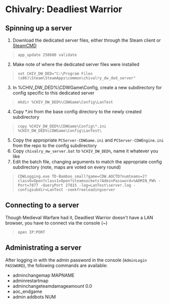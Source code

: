 # Chivalry: Deadliest Warrior

## Spinning up a server
1. Download the dedicated server files, either through the Steam client or [SteamCMD](https://developer.valvesoftware.com/wiki/SteamCMD)
> `app_update 258680 validate`
2. Make note of where the dedicated server files were installed
> `set CHIV_DW_DED="C:\Program Files (x86)\Steam\SteamApps\common\chivalry_dw_ded_server"`
3. In %CHIV_DW_DED%\CDWGame\Config, create a new subdirectory for config specific to this dedicated server
> `mkdir %CHIV_DW_DED%\CDWGame\Config\LanTest`
4. Copy \*.ini from the base config directory to the newly created subdirectory
> `copy %CHIV_DW_DED%\CDWGame\Config\*.ini %CHIV_DW_DED%\CDWGame\Config\LanTest\`
5. Copy the appropriate `PCServer-CDWGame.ini` and `PCServer-CDWEngine.ini` from the repo to the config subdirectory
6. Copy `chivalry_mw_server.bat` to `%CHIV_DW_DED%`, name it whatever you like
7. Edit the batch file, changing arguments to match the appropriate config subdirectory (note, maps are voted on every round)
> `CDWLogging.exe TD-Bamboo_small?game=CDW.AOCTD?numteams=2?class0=Open?class1=Open?steamsockets?AdminPassword=%ADMIN_PW% -Port=7877 -QueryPort 27815 -log=LanTest\server.log -configsubdir=LanTest -seekfreeloadingserver`

## Connecting to a server
Though Medieval Warfare had it, Deadliest Warrior doesn't have a LAN browser, you have to connect via the console (~)
> `open IP:PORT`

## Administrating a server
After logging in with the admin password in the console (`AdminLogin PASSWORD`), the following commands are available:
  * adminchangemap MAPNAME
  * adminrestartmap
  * adminchangeteamdamageamount 0.0
  * aoc_endgame
  * admin addbots NUM